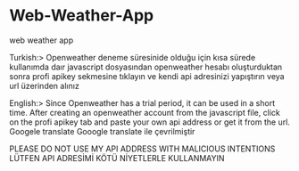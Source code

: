 # Web-Weather-App
web weather app

Turkish:> Openweather deneme süresinide olduğu için kısa sürede kullanımda daır javascript dosyasından openweather hesabı oluşturduktan sonra profi apikey sekmesine tıklayın ve kendi api adresinizi yapıştırın veya url üzerinden alınız 



English:> Since Openweather has a trial period, it can be used in a short time. After creating an openweather account from the javascript file, click on the profi apikey tab and paste your own api address or get it from the url.                Googele translate 
                                                                  Gooogle translate ile çevrilmiştir

PLEASE DO NOT USE MY API ADDRESS WITH MALICIOUS INTENTIONS 
LÜTFEN API ADRESİMİ KÖTÜ NİYETLERLE KULLANMAYIN
